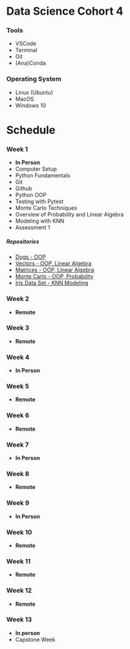 # Data Science Cohort 4

### Tools

- VSCode
- Terminal
- Git
- (Ana)Conda

### Operating System

- Linux (Ubuntu)
- MacOS
- Windows 10

# Schedule

### Week 1

- **In Person**
- Computer Setup
- Python Fundamentals
- Git
- Github
- Python OOP
- Testing with Pytest
- Monte Carlo Techniques
- Overview of Probability and Linear Algebra
- Modeling with KNN
- Assessment 1

##### Repositories

- [Dogs - OOP](https://github.com/data-science-ml/who-let-the-dogs-out)
- [Vectors - OOP, Linear Algebra](https://github.com/data-science-ml/all-the-vectors)
- [Matrices - OOP, Linear Algebra](https://github.com/data-science-ml/enter-the-matrix)
- [Monte Carlo - OOP, Probability](https://github.com/data-science-ml/monte-carlo)
- [Iris Data Set - KNN Modeling](https://github.com/data-science-ml/knn-iris-data-set)

### Week 2

- **Remote**

### Week 3

- **Remote**

### Week 4

- **In Person**

### Week 5

- **Remote**

### Week 6

- **Remote**

### Week 7

- **In Person**

### Week 8

- **Remote**

### Week 9

- **In Person**

### Week 10

- **Remote**

### Week 11

- **Remote**

### Week 12

- **Remote**

### Week 13

- **In person**
- Capstone Week
